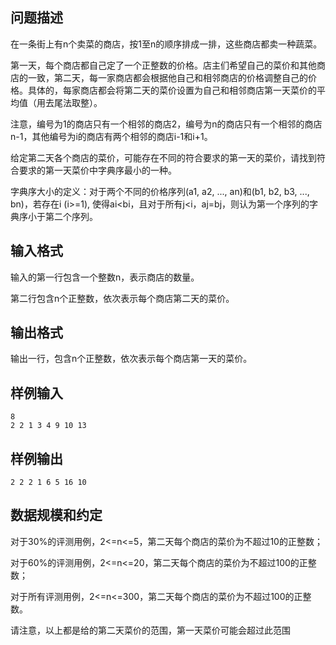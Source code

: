 ## 问题描述

在一条街上有n个卖菜的商店，按1至n的顺序排成一排，这些商店都卖一种蔬菜。

第一天，每个商店都自己定了一个正整数的价格。店主们希望自己的菜价和其他商店的一致，第二天，每一家商店都会根据他自己和相邻商店的价格调整自己的价格。具体的，每家商店都会将第二天的菜价设置为自己和相邻商店第一天菜价的平均值（用去尾法取整）。

注意，编号为1的商店只有一个相邻的商店2，编号为n的商店只有一个相邻的商店n-1，其他编号为i的商店有两个相邻的商店i-1和i+1。

给定第二天各个商店的菜价，可能存在不同的符合要求的第一天的菜价，请找到符合要求的第一天菜价中字典序最小的一种。

字典序大小的定义：对于两个不同的价格序列(a1, a2, ..., an)和(b1, b2, b3, ..., bn)，若存在i (i&gt;=1), 使得ai&lt;bi，且对于所有j&lt;i，aj=bj，则认为第一个序列的字典序小于第二个序列。

## 输入格式

输入的第一行包含一个整数n，表示商店的数量。

第二行包含n个正整数，依次表示每个商店第二天的菜价。

## 输出格式

输出一行，包含n个正整数，依次表示每个商店第一天的菜价。

## 样例输入

```
8
2 2 1 3 4 9 10 13
```
## 样例输出

```
2 2 2 1 6 5 16 10
```
## 数据规模和约定
对于30%的评测用例，2&lt;=n&lt;=5，第二天每个商店的菜价为不超过10的正整数；

对于60%的评测用例，2&lt;=n&lt;=20，第二天每个商店的菜价为不超过100的正整数；

对于所有评测用例，2&lt;=n&lt;=300，第二天每个商店的菜价为不超过100的正整数。

请注意，以上都是给的第二天菜价的范围，第一天菜价可能会超过此范围